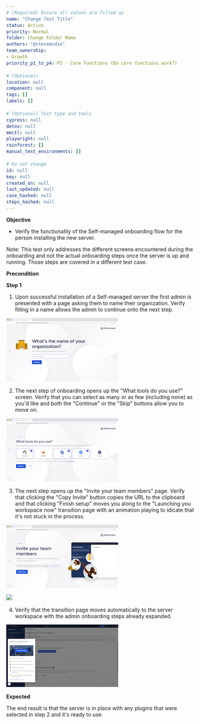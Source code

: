 ```yaml
---
# (Required) Ensure all values are filled up
name: "Change Test Title"
status: Active
priority: Normal
folder: Change Folder Name
authors: "@stevemudie"
team_ownership: 
- Growth
priority_p1_to_p4: P2 - Core Functions (Do core functions work?)

# (Optional)
location: null
component: null
tags: []
labels: []

# (Optional) Test type and tools
cypress: null
detox: null
mmctl: null
playwright: null
rainforest: []
manual_test_environments: []

# Do not change
id: null
key: null
created_on: null
last_updated: null
case_hashed: null
steps_hashed: null
---
```


**Objective**

- Verify the functionality of the Self-managed onboarding flow for the person installing the new server.

Note: This test only addresses the different screens encountered during the onboarding and not the actual onboarding steps once the server is up and running. Those steps are covered in a different test case.

**Precondition**



**Step 1**

1. Upon successful installation of a Self-managed server the first admin is presented with a page asking them to name their organization. Verify filling in a name allows the admin to continue onto the next step.

![](https://raw.githubusercontent.com/mattermost/mattermost-test-management/main/data/asset/self-managed-onboarding/onboarding_org_name_screen.png)

2. The next step of onboarding opens up the "What tools do you use?" screen. Verify that you can select as many or as few (including none) as you'd like and both the "Continue" or the "Skip" buttons allow you to move on.

![](https://raw.githubusercontent.com/mattermost/mattermost-test-management/main/data/asset/self-managed-onboarding/onboarding_tools_screen.png)

3. The next step opens up the "Invite your team members" page. Verify that clicking the "Copy Invite" button copies the URL to the clipboard and that clicking "Finish setup" moves you along to the "Launching you workspace now" transition page with an animation playing to idicate that it's not stuck in the process.

![](https://raw.githubusercontent.com/mattermost/mattermost-test-management/main/data/asset/self-managed-onboarding/onboarding_invite_screen.png)

![](https://raw.githubusercontent.com/mattermost/mattermost-test-management/main/data/asset/self-managed-onboarding/onboarding_transition_screen.png)

4. Verify that the transition page moves automatically to the server workspace with the admin onboarding steps already expanded.

![](https://raw.githubusercontent.com/mattermost/mattermost-test-management/main/data/asset/self-managed-onboarding/onboarding_product_landing_screen.png)

**Expected**

The end result is that the server is in place with any plugins that were selected in step 2 and it's ready to use.